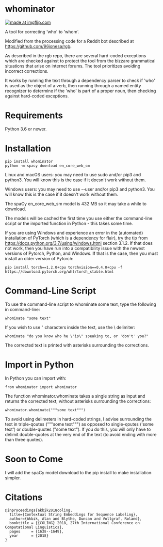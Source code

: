 # whominator

<a href="https://imgflip.com/i/4ahyja"><img src="https://i.imgflip.com/4ahyja.jpg" title="made at imgflip.com"/></a><div>

A tool for correcting 'who' to 'whom'.

Modified from the processing code for a Reddit bot described at https://github.com/96jonesa/rgb.

As described in the rgb repo, there are several hard-coded exceptions which are checked against to protect the tool from the bizzare grammatical situations that arise on internet forums. The tool prioritizes avoiding incorrect corrections.

It works by running the text through a dependency parser to check if 'who' is used as the object of a verb, then running through a named entity recognizer to determine if the 'who' is part of a proper noun, then checking against hard-coded exceptions.

# Requirements

Python 3.6 or newer.

# Installation

    pip install whominator
    python -m spacy download en_core_web_sm
    
Linux and macOS users: you may need to use sudo and/or pip3 and python3. You will know this is the case if it doesn't work without them.

Windows users: you may need to use --user and/or pip3 and python3. You will know this is the case if it doesn't work without them.

The spaCy en_core_web_sm model is 432 MB so it may take a while to download.

The models will be cached the first time you use either the command-line script or the imported function in Python - this takes some time.

If you are using Windows and experience an error in the (automated) installation of PyTorch (which is a dependency for flair), try the tip from https://docs.python.org/3.7/using/windows.html section 3.1.2. If that does not work, then you have run into a compatibility issue with the newest versions of Pytorch, Python, and Windows. If that is the case, then you must install an older version of Pytorch:

    pip install torch==1.2.0+cpu torchvision==0.4.0+cpu -f https://download.pytorch.org/whl/torch_stable.html
    
# Command-Line Script

To use the command-line script to whominate some text, type the following in command-line:

    whominate "some text"
    
If you wish to use " characters inside the text, use the \ delimiter:

    whominate "do you know who he \"is\" speaking to, or 'don't' you?"
    
The corrected text is printed with asterisks surrounding the corrections.

# Import in Python

In Python you can import with:

    from whominator import whominator
    
The function whominator.whominate takes a single string as input and returns the corrected text, without asterisks surrounding the corrections:

    whominator.whominate("""some text""")
    
To avoid using delimeters in hard-coded strings, I advise surrounding the text in triple-qoutes ("""some text""") as opposed to single-qoutes ('some text') or double-quotes ("some text"). If you do this, you will only have to delimit double-quotes at the very end of the text (to avoid ending with more than three quotes).

# Soon to Come

I will add the spaCy model download to the pip install to make installation simpler.

# Citations

    @inproceedings{akbik2018coling,
      title={Contextual String Embeddings for Sequence Labeling},
      author={Akbik, Alan and Blythe, Duncan and Vollgraf, Roland},
      booktitle = {{COLING} 2018, 27th International Conference on Computational Linguistics},
      pages     = {1638--1649},
      year      = {2018}
    }
